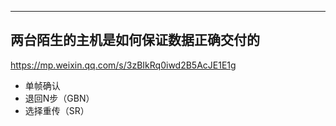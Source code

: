 
---

## 两台陌生的主机是如何保证数据正确交付的

https://mp.weixin.qq.com/s/3zBIkRq0iwd2B5AcJE1E1g

- 单帧确认
- 退回N步（GBN）
- 选择重传（SR）
